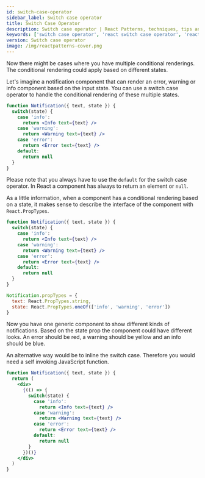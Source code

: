```yaml
---
id: switch-case-operator
sidebar_label: Switch case operator
title: Switch Case Operator
description: Switch case operator | React Patterns, techniques, tips and tricks in development for React developers.
keywords: ['switch case operator', 'react switch case operator', 'reactpatterns', 'react patterns', 'reactjspatterns', 'reactjs patterns', 'react', 'reactjs', 'react techniques', 'react tips and tricks']
version: Switch case operator
image: /img/reactpatterns-cover.png
---
```


Now there might be cases where you have multiple conditional renderings. The conditional rendering could apply based on different states.

Let's imagine a notification component that can render an error, warning or info component based on the input state. You can use a switch case operator to handle the conditional rendering of these multiple states.

```jsx
function Notification({ text, state }) {
  switch(state) {
    case 'info':
      return <Info text={text} />
    case 'warning':
      return <Warning text={text} />
    case 'error':
      return <Error text={text} />
    default:
      return null
  }
}
```

Please note that you always have to use the `default` for the switch case operator. In React a component has always to return an element or `null`.

As a little information​, when a component has a conditional rendering based on a state, it makes sense to describe the interface of the component with `React.PropTypes`.

```jsx
function Notification({ text, state }) {
  switch(state) {
    case 'info':
      return <Info text={text} />
    case 'warning':
      return <Warning text={text} />
    case 'error':
      return <Error text={text} />
    default:
      return null
  }
}

Notification.propTypes = {
  text: React.PropTypes.string,
  state: React.PropTypes.oneOf(['info', 'warning', 'error'])
}
```

Now you have one generic component to show different kinds of notifications. Based on the state prop the component could have different looks. An error should be red, a warning should be yellow and an info should be blue.

An alternative way would be to inline the switch case. Therefore you would need a self invoking JavaScript function.

```jsx
function Notification({ text, state }) {
  return (
    <div>
      {(() => {
        switch(state) {
          case 'info':
            return <Info text={text} />
          case 'warning':
            return <Warning text={text} />
          case 'error':
            return <Error text={text} />
          default:
            return null
        }
      })()}
    </div>
  )
}
```

